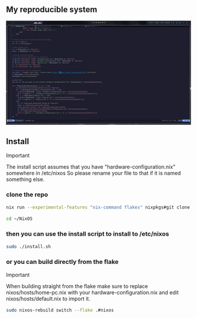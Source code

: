 ## My reproducible system

![Screenshot](./assets/preview.png)

## Install


> [!IMPORTANT]
> The install script assumes that you have "hardware-configuration.nix" somewhere in /etc/nixos
> So please rename your file to that if it is named something else.


### clone the repo
```bash
nix run --experimental-features "nix-command flakes" nixpkgs#git clone https://github.com/Sly-Harvey/NixOS.git ~/NixOS
```
```bash
cd ~/NixOS
```
### then you can use the install script to install to /etc/nixos
```bash
sudo ./install.sh
```
### or you can build directly from the flake
> [!IMPORTANT]
> When building straight from the flake make sure to replace nixos/hosts/home-pc.nix with your hardware-configuration.nix
> and edit nixos/hosts/default.nix to import it.
```bash
sudo nixos-rebuild switch --flake .#nixos
```
